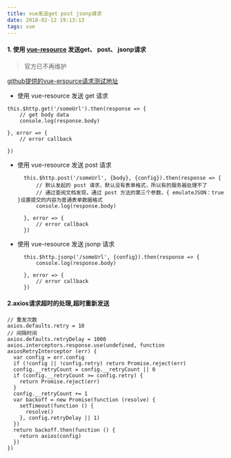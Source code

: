 ```yaml
---
title: vue发送get post jsonp请求
date: 2018-02-12 19:13:13
tags: vue
---
```

#### 1. 使用 [vue-resource](https://github.com/pagekit/vue-resource) 发送get、 post、 jsonp请求
> 官方已不再维护

[github提供的vue-ersource请求测试地址](https://github.com/typicode/json-server)

+ 使用 vue-resource 发送 get 请求

<!--more-->

	this.$http.get('/someUrl').then(response => {
		// get body data
		console.log(response.body)

	}, error => {
		// error callback

	})

+ 使用 vue-resource 发送 post 请求

		this.$http.post('/someUrl', {body}, {config}).then(response => {
			// 默认发起的 post 请求，默认没有表单格式，所以有的服务器处理不了
			// 通过查阅文档发现，通过 post 方法的第三个参数，{ emulateJSON：true }设置提交的内容为普通表单数据格式
			console.log(response.body)
	
		}, error => {
			// error callback
		})
	
	
+ 使用 vue-resource 发送 jsonp 请求

		this.$http.jsonp('/someUrl', {config}).then(response => {
			console.log(response.body)
	
		}, error => {
			// error callback
		})
	
#### 2.axios请求超时的处理,超时重新发送

	// 重发次数
	axios.defaults.retry = 10
	// 间隔时间
	axios.defaults.retryDelay = 1000
	axios.interceptors.response.use(undefined, function axiosRetryInterceptor (err) {
	  var config = err.config
	  if (!config || !config.retry) return Promise.reject(err)
	  config.__retryCount = config.__retryCount || 0
	  if (config.__retryCount >= config.retry) {
	    return Promise.reject(err)
	  }
	  config.__retryCount += 1
	  var backoff = new Promise(function (resolve) {
	    setTimeout(function () {
	      resolve()
	    }, config.retryDelay || 1)
	  })
	  return backoff.then(function () {
	    return axios(config)
	  })
	})	
	
